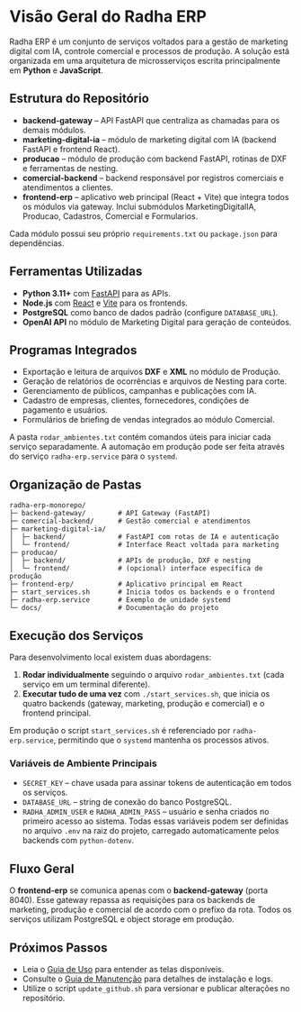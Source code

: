 # Visão Geral do Radha ERP

Radha ERP é um conjunto de serviços voltados para a gestão de marketing digital com IA, controle comercial e processos de produção. A solução está organizada em uma arquitetura de microsserviços escrita principalmente em **Python** e **JavaScript**.

## Estrutura do Repositório
- **backend-gateway** – API FastAPI que centraliza as chamadas para os demais módulos.
- **marketing-digital-ia** – módulo de marketing digital com IA (backend FastAPI e frontend React).
- **producao** – módulo de produção com backend FastAPI, rotinas de DXF e ferramentas de nesting.
- **comercial-backend** – backend responsável por registros comerciais e atendimentos a clientes.
- **frontend-erp** – aplicativo web principal (React + Vite) que integra todos os módulos via gateway. Inclui submódulos MarketingDigitalIA, Producao, Cadastros, Comercial e Formularios.

Cada módulo possui seu próprio `requirements.txt` ou `package.json` para dependências.

## Ferramentas Utilizadas
- **Python 3.11+** com [FastAPI](https://fastapi.tiangolo.com) para as APIs.
- **Node.js** com [React](https://reactjs.org) e [Vite](https://vitejs.dev) para os frontends.
- **PostgreSQL** como banco de dados padrão (configure `DATABASE_URL`).
- **OpenAI API** no módulo de Marketing Digital para geração de conteúdos.

## Programas Integrados
- Exportação e leitura de arquivos **DXF** e **XML** no módulo de Produção.
- Geração de relatórios de ocorrências e arquivos de Nesting para corte.
- Gerenciamento de públicos, campanhas e publicações com IA.
- Cadastro de empresas, clientes, fornecedores, condições de pagamento e usuários.
- Formulários de briefing de vendas integrados ao módulo Comercial.

A pasta `rodar_ambientes.txt` contém comandos úteis para iniciar cada serviço separadamente. A automação em produção pode ser feita através do serviço `radha-erp.service` para o `systemd`.

## Organização de Pastas
```
radha-erp-monorepo/
├─ backend-gateway/        # API Gateway (FastAPI)
├─ comercial-backend/      # Gestão comercial e atendimentos
├─ marketing-digital-ia/
│  ├─ backend/             # FastAPI com rotas de IA e autenticação
│  └─ frontend/            # Interface React voltada para marketing
├─ producao/
│  ├─ backend/             # APIs de produção, DXF e nesting
│  └─ frontend/            # (opcional) interface específica de produção
├─ frontend-erp/           # Aplicativo principal em React
├─ start_services.sh       # Inicia todos os backends e o frontend
├─ radha-erp.service       # Exemplo de unidade systemd
└─ docs/                   # Documentação do projeto
```

## Execução dos Serviços
Para desenvolvimento local existem duas abordagens:

1. **Rodar individualmente** seguindo o arquivo `rodar_ambientes.txt` (cada serviço em um terminal diferente).
2. **Executar tudo de uma vez** com `./start_services.sh`, que inicia os quatro backends (gateway, marketing, produção e comercial) e o frontend principal.

Em produção o script `start_services.sh` é referenciado por `radha-erp.service`, permitindo que o `systemd` mantenha os processos ativos.

### Variáveis de Ambiente Principais
- `SECRET_KEY` – chave usada para assinar tokens de autenticação em todos os serviços.
- `DATABASE_URL` – string de conexão do banco PostgreSQL.
- `RADHA_ADMIN_USER` e `RADHA_ADMIN_PASS` – usuário e senha criados no primeiro acesso ao sistema.
Todas essas variáveis podem ser definidas no arquivo `.env` na raiz do projeto, carregado automaticamente pelos backends com `python-dotenv`.

## Fluxo Geral
O **frontend-erp** se comunica apenas com o **backend-gateway** (porta 8040). Esse gateway repassa as requisições para os backends de marketing, produção e comercial de acordo com o prefixo da rota. Todos os serviços utilizam PostgreSQL e object storage em produção.

## Próximos Passos
- Leia o [Guia de Uso](user-guide.md) para entender as telas disponíveis.
- Consulte o [Guia de Manutenção](admin-guide.md) para detalhes de instalação e logs.
- Utilize o script `update_github.sh` para versionar e publicar alterações no repositório.

